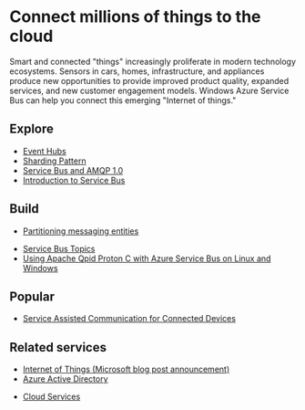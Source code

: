 <properties 
	pageTitle="Connect Millions of Things to the Cloud | Windows Azure" 
	description="Learn how to connect millions of things to the cloud using Windows Azure." 
	services="service-bus,event-hubs" 
	documentationCenter=".net" 
	authors="sethmanheim" 
	manager="timlt" 
	editor=""/>

<tags
	ms.service="service-bus"
	ms.date="10/06/2015"
	wacn.date=""/>

# Connect millions of things to the cloud
 
Smart and connected "things" increasingly proliferate in modern technology ecosystems. Sensors in cars, homes, infrastructure, and appliances produce new opportunities to provide improved product quality, expanded services, and new customer engagement models. Windows Azure Service Bus can help you connect this emerging "Internet of things."

## Explore

- [Event Hubs](/documentation/articles/event-hubs-overview)
- [Sharding Pattern](http://msdn.microsoft.com/zh-cn/library/dn589797.aspx)
- [Service Bus and AMQP 1.0](/documentation/articles/service-bus-amqp-overview)
- [Introduction to Service Bus](/home/features/service-bus/)
 
## Build
- [Partitioning messaging entities](/documentation/articles/service-bus-partitioning)
<!-- deleted by customization
- [Service Bus topics](/documentation/articles/service-bus-dotnet-how-to-use-topics-subscriptions)
- [Using Apache Qpid Proton C with Azure Service Bus on Linux and Windows](http://msdn.microsoft.com/zh-cn/library/dn235560.aspx)
-->
<!-- keep by customization: begin -->
- [Service Bus Topics](/documentation/articles/service-bus-dotnet-how-to-use-topics-subscriptions)
- [Using Apache Qpid Proton C with Azure Service Bus on Linux and Windows](http://msdn.microsoft.com/zh-cn/library/azure/dn235560.aspx)
<!-- keep by customization: end -->
 
## Popular

- [Service Assisted Communication for Connected Devices](http://blogs.msdn.com/b/clemensv/archive/2014/02/10/service-assisted-communication-for-connected-devices.aspx)

## Related services
- [Internet of Things (Microsoft blog post announcement)](http://blogs.microsoft.com/iot/2015/03/16/microsoft-announces-azure-iot-suite)
- [Azure Active Directory](/home/features/identity/)
<!-- deleted by customization
- [Cloud Services](/home/features/cloud-services/) 
-->
<!-- keep by customization: begin -->
- [Cloud Services](/home/features/identity/) 

<!-- keep by customization: end -->